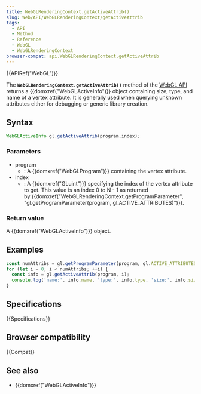 ```yaml
---
title: WebGLRenderingContext.getActiveAttrib()
slug: Web/API/WebGLRenderingContext/getActiveAttrib
tags:
  - API
  - Method
  - Reference
  - WebGL
  - WebGLRenderingContext
browser-compat: api.WebGLRenderingContext.getActiveAttrib
---
```

{{APIRef("WebGL")}}

The **`WebGLRenderingContext.getActiveAttrib()`** method of the
[WebGL API](/en-US/docs/Web/API/WebGL_API) returns a
{{domxref("WebGLActiveInfo")}} object containing size, type, and name of a vertex
attribute. It is generally used when querying unknown attributes either for debugging or
generic library creation.

## Syntax

```js
WebGLActiveInfo gl.getActiveAttrib(program,index);
```

### Parameters

- program
  - : A {{domxref("WebGLProgram")}} containing the vertex attribute.
- index
  - : A {{domxref("GLuint")}} specifying the index of the vertex attribute to get. This
    value is an index 0 to N - 1 as returned
    by {{domxref("WebGLRenderingContext.getProgramParameter",
    "gl.getProgramParameter(program, gl.ACTIVE_ATTRIBUTES)")}}.

### Return value

A {{domxref("WebGLActiveInfo")}} object.

## Examples

```js
const numAttribs = gl.getProgramParameter(program, gl.ACTIVE_ATTRIBUTES);
for (let i = 0; i < numAttribs; ++i) {
  const info = gl.getActiveAttrib(program, i);
  console.log('name:', info.name, 'type:', info.type, 'size:', info.size);
}
```

## Specifications

{{Specifications}}

## Browser compatibility

{{Compat}}

## See also

- {{domxref("WebGLActiveInfo")}}
